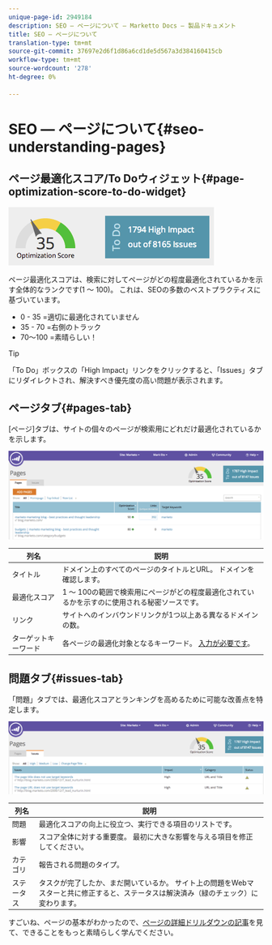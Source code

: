 ```yaml
---
unique-page-id: 2949184
description: SEO — ページについて — Marketto Docs — 製品ドキュメント
title: SEO — ページについて
translation-type: tm+mt
source-git-commit: 37697e2d6f1d86a6cd1de5d567a3d384160415cb
workflow-type: tm+mt
source-wordcount: '278'
ht-degree: 0%

---
```



# SEO — ページについて{#seo-understanding-pages}

## ページ最適化スコア/To Doウィジェット{#page-optimization-score-to-do-widget}

![](assets/image2014-9-17-21-3a52-3a3.png)

ページ最適化スコアは、検索に対してページがどの程度最適化されているかを示す全体的なランクです(1 ～ 100)。 これは、SEOの多数のベストプラクティスに基づいています。

* 0 - 35 =適切に最適化されていません
* 35 - 70 =右側のトラック
* 70～100 =素晴らしい！

>[!TIP]
>
>「To Do」ボックスの「High Impact」リンクをクリックすると、「Issues」タブにリダイレクトされ、解決すべき優先度の高い問題が表示されます。

## ページタブ{#pages-tab}

[ページ]タブは、サイトの個々のページが検索用にどれだけ最適化されているかを示します。

![](assets/image2014-9-17-21-3a52-3a41.png)

| 列名 | 説明 |
|---|---|
| タイトル | ドメイン上のすべてのページのタイトルとURL。 ドメインを確認します。 |
| 最適化スコア | 1 ～ 100の範囲で検索用にページがどの程度最適化されているかを示すのに使用される秘密ソースです。 |
| リンク | サイトへのインバウンドリンクが1つ以上ある異なるドメインの数。 |
| ターゲットキーワード | 各ページの最適化対象となるキーワード。 [入力が必要です](/help/marketo/product-docs/additional-apps/seo/pages/seo-using-the-page-detail-drill-down.md)。 |

## 問題タブ{#issues-tab}

「問題」タブでは、最適化スコアとランキングを高めるために可能な改善点を特定します。

![](assets/image2014-9-17-21-3a53-3a15.png)

| 列名 | 説明 |
|---|---|
| 問題 | 最適化スコアの向上に役立つ、実行できる項目のリストです。 |
| 影響 | スコア全体に対する重要度。 最初に大きな影響を与える項目を修正してください。 |
| カテゴリ | 報告される問題のタイプ。 |
| ステータス | タスクが完了したか、まだ開いているか。 サイト上の問題をWebマスターと共に修正すると、ステータスは解決済み（緑のチェック）に変わります。 |

すごいね、ページの基本がわかったので、[ページの詳細ドリルダウンの記事](/help/marketo/product-docs/additional-apps/seo/pages/seo-using-the-page-detail-drill-down.md)を見て、できることをもっと素晴らしく学んでください。
